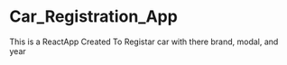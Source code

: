 # Car_Registration_App
This is a ReactApp Created To Registar car with there brand, modal, and year
